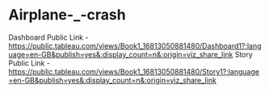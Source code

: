# Airplane-_-crash


Dashboard Public Link -https://public.tableau.com/views/Book1_16813050881480/Dashboard1?:language=en-GB&publish=yes&:display_count=n&:origin=viz_share_link
Story Public Link -https://public.tableau.com/views/Book1_16813050881480/Story1?:language=en-GB&publish=yes&:display_count=n&:origin=viz_share_link
